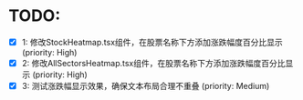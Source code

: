 # TODO:

- [x] 1: 修改StockHeatmap.tsx组件，在股票名称下方添加涨跌幅度百分比显示 (priority: High)
- [x] 2: 修改AllSectorsHeatmap.tsx组件，在股票名称下方添加涨跌幅度百分比显示 (priority: High)
- [x] 3: 测试涨跌幅显示效果，确保文本布局合理不重叠 (priority: Medium)
